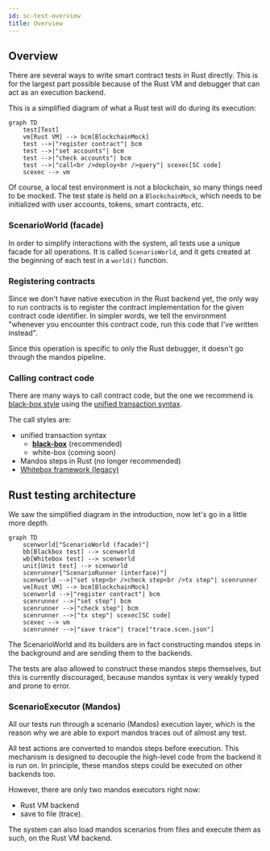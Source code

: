 ```yaml
---
id: sc-test-overview
title: Overview
---
```


[comment]: # "mx-abstract"

## Overview

There are several ways to write smart contract tests in Rust directly. This is for the largest part possible because of the Rust VM and debugger that can act as an execution backend.

This is a simplified diagram of what a Rust test will do during its execution:

```mermaid
graph TD
    test[Test]
    vm[Rust VM] --> bcm[BlockchainMock]
    test -->|"register contract"| bcm
    test -->|"set accounts"| bcm
    test -->|"check accounts"| bcm
    test -->|"call<br />deploy<br />query"| scexec[SC code]
    scexec --> vm
```

Of course, a local test environment is not a blockchain, so many things need to be mocked. The test state is held on a `BlockchainMock`, which needs to be initialized with user accounts, tokens, smart contracts, etc.


[comment]: # (mx-context-auto)

### ScenarioWorld (facade)

In order to simplify interactions with the system, all tests use a unique facade for all operations. It is called `ScenarioWorld`, and it gets created at the beginning of each test in a `world()` function.


[comment]: # (mx-context-auto)

### Registering contracts

Since we don't have native execution in the Rust backend yet, the only way to run contracts is to register the contract implementation for the given contract code identifier. In simpler words, we tell the environment "whenever you encounter this contract code, run this code that I've written instead".

Since this operation is specific to only the Rust debugger, it doesn't go through the mandos pipeline.


[comment]: # (mx-context-auto)

### Calling contract code

There are many ways to call contract code, but the one we recommend is [black-box style](/developers/testing/rust/sc-blackbox-calls) using the [unified transaction syntax](/developers/transactions/tx-overview).

The call styles are:
- unified transaction syntax
    - [**black-box**](/developers/testing/rust/sc-blackbox-calls) (recommended)
    - white-box (coming soon)
- Mandos steps in Rust (no longer recommended)
- [Whitebox framework (legacy)](whitebox-legacy)


[comment]: # (mx-context-auto)

## Rust testing architecture

We saw the simplified diagram in the introduction, now let's go in a little more depth.

```mermaid
graph TD
    scenworld["ScenarioWorld (facade)"]
    bb[Blackbox test] --> scenworld
    wb[Whitebox test] --> scenworld
    unit[Unit test] --> scenworld
    scenrunner["ScenarioRunner (interface)"]
    scenworld -->|"set step<br />check step<br />tx step"| scenrunner
    vm[Rust VM] --> bcm[BlockchainMock]
    scenworld -->|"register contract"| bcm
    scenrunner -->|"set step"| bcm
    scenrunner -->|"check step"| bcm
    scenrunner -->|"tx step"| scexec[SC code]
    scexec --> vm
    scenrunner -->|"save trace"| trace["trace.scen.json"]
```

The ScenarioWorld and its builders are in fact constructing mandos steps in the background and are sending them to the backends.

The tests are also allowed to construct these mandos steps themselves, but this is currently discouraged, because mandos syntax is very weakly typed and prone to error.


[comment]: # (mx-context-auto)

### ScenarioExecutor (Mandos)

All our tests run through a scenario (Mandos) execution layer, which is the reason why we are able to export mandos traces out of almost any test.

All test actions are converted to mandos steps before execution. This mechanism is designed to decouple the high-level code from the backend it is run on. In principle, these mandos steps could be executed on other backends too.

However, there are only two mandos executors right now:
- Rust VM backend
- save to file (trace).

The system can also load mandos scenarios from files and execute them as such, on the Rust VM backend.

